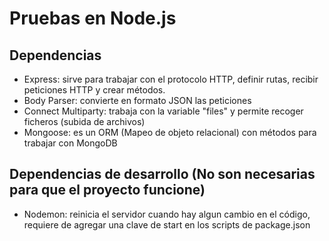 # Pruebas en Node.js
## Dependencias
* Express: sirve para trabajar con el protocolo HTTP, definir rutas, recibir peticiones HTTP y crear métodos.
* Body Parser: convierte en formato JSON las peticiones
* Connect Multiparty: trabaja con la variable "files" y permite recoger ficheros (subida de archivos)
* Mongoose: es un ORM (Mapeo de objeto relacional) con métodos para trabajar con MongoDB

## Dependencias de desarrollo (No son necesarias para que el proyecto funcione)
* Nodemon: reinicia el servidor cuando hay algun cambio en el código, requiere de agregar una clave de start en los scripts de package.json


